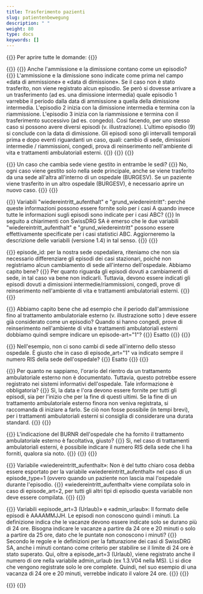 ```yaml
---
title: Trasferimento pazienti 
slug: patientenbewegung
description: " "
weight: 80
type: docs
keywords: []
---
```


{{<faqBlock>}}
Per aprire tutte le domande: {{<collapsibleGroupCommand groupId="patientenbewegung">}}

{{<numberedList>}}
{{<listItem>}}
Anche l'ammissione e la dimissione contano come un episodio?
{{<collapsibleBlock groupId="patientenbewegung">}}
L'ammissione e la dimissione sono indicate come prima nel campo «data di ammissione» e «data di dimissione». Se il caso non è stato trasferito, non viene registrato alcun episodio. Se però si dovesse arrivare a un trasferimento (ad es. una dimissione intermedia) quale episodio 1 varrebbe il periodo dalla data di ammissione a quella della dimissione intermedia. L'episodio 2 inizia con la dimissione intermedia e termina con la riammissione. L'episodio 3 inizia con la riammissione e termina con il trasferimento successivo (ad es. congedo). Così facendo, per uno stesso caso si possono avere diversi episodi (v. illustrazione). L'ultimo episodio (9) si conclude con la data di dimissione. Gli episodi sono gli intervalli temporali prima e dopo eventi riguardanti un caso, quali: cambio di sede, dimissioni intermedie / riammissioni, congedi, prova di reinserimento nell'ambiente di vita e trattamenti ambulatoriali esterni.
{{<insertImage image="Image3_it.jpg" class="edge max-w-90">}}
{{</collapsibleBlock>}}
{{</listItem>}}

{{<listItem>}}
Un caso che cambia sede viene gestito in entrambe le sedi?
{{<collapsibleBlock groupId="patientenbewegung">}}
No, ogni caso viene gestito solo nella sede principale, anche se viene trasferito da una sede all'altra all'interno di un ospedale (BURGESV). Se un paziente viene trasferito in un altro ospedale (BURGESV), è necessario aprire un nuovo caso.
{{</collapsibleBlock>}}
{{</listItem>}}

{{<listItem>}}
Variabili "wiedereintritt_aufenthalt" e "grund_wiedereintritt": perché queste informazioni possono essere fornite solo per i casi A quando invece tutte le informazioni sugli episodi sono indicate per i casi ABC?
{{<collapsibleBlock groupId="patientenbewegung">}}
In seguito a chiarimenti con SwissDRG SA è emerso che le due variabili "wiedereintritt_aufenthalt" e "grund_wiedereintritt" possono essere effettivamente specificate per i casi statistici ABC. Aggiorneremo la descrizione delle variabili (versione 1.4) in tal senso.
{{</collapsibleBlock>}}
{{</listItem>}}

{{<listItem>}}
episode_id: per la nostra sede ospedaliera, riteniamo che non sia necessario differenziare gli episodi dei casi stazionari, poiché non registriamo alcun cambiamento di sede all'interno dell'ospedale. Abbiamo capito bene?
{{<collapsibleBlock groupId="patientenbewegung">}}
Per quanto riguarda gli episodi dovuti a cambiamenti di sede, in tal caso va bene non indicarli. Tuttavia, devono essere indicati gli episodi dovuti a dimissioni intermedie/riammissioni, congedi, prove di reinserimento nell'ambiente di vita e trattamenti ambulatoriali esterni.
{{</collapsibleBlock>}}
{{</listItem>}}

{{<listItem>}}
Abbiamo capito bene che ad esempio che il periodo dall'ammissione fino al trattamento ambulatoriale esterno (v. illustrazione sotto ) deve essere già considerato come un episodio? Quando si hanno congedi, prove di reinserimento nell'ambiente di vita e trattamenti ambulatoriali esterni dobbiamo quindi sempre indicare un episode-art="1"?
{{<collapsibleBlock groupId="patientenbewegung">}}
Esatto
{{</collapsibleBlock>}}
{{</listItem>}}

{{<listItem>}}
Nell'esempio, non ci sono cambi di sede all'interno dello stesso ospedale. È giusto che in caso di episode_art="1" va indicato sempre il numero RIS della sede dell'ospedale?
{{<collapsibleBlock groupId="patientenbewegung">}}
Esatto
{{</collapsibleBlock>}}
{{</listItem>}}

{{<listItem>}}
Per quanto ne sappiamo, l'orario del rientro da un trattamento ambulatoriale esterno non è documentato. Tuttavia, questo potrebbe essere registrato nei sistemi informativi dell'ospedale. Tale informazione è obbligatoria?
{{<collapsibleBlock groupId="patientenbewegung">}}
Sì, la data e l'ora devono essere fornite per tutti gli episodi, sia per l'inizio che per la fine di questi ultimi. Se la fine di un trattamento ambulatoriale esterno finora non veniva registrata, si raccomanda di iniziare a farlo. Se ciò non fosse possibile (in tempi brevi), per i trattamenti ambulatoriali esterni si consiglia di considerare una durata standard.
{{</collapsibleBlock>}}
{{</listItem>}}

{{<listItem>}}
L'indicazione del BURNR dell'ospedale che ha fornito il trattamento ambulatoriale esterno è facoltativa, giusto?
{{<collapsibleBlock groupId="patientenbewegung">}}
Sì, nel caso di trattamenti ambulatoriali esterni, è possibile indicare il numero RIS della sede che li ha forniti, qualora sia noto.
{{<insertImage image="Image4.jpg" class="edge max-w-90">}}
{{</collapsibleBlock>}}
{{</listItem>}}

{{<listItem>}}
Variabile «wiedereintritt_aufenthalt»: Non è del tutto chiaro cosa debba essere esportato per la variabile «wiedereintritt_aufenthalt» nel caso di un episode_type=1 (ovvero quando un paziente non lascia mai l'ospedale durante l'episodio.
{{<collapsibleBlock groupId="patientenbewegung">}}
«wiedereintritt_aufenthalt» viene compilata solo in caso di episode_art=2, per tutti gli altri tipi di episodio questa variabile non deve essere compilata.
{{</collapsibleBlock>}}
{{</listItem>}}

{{<listItem>}} <!--DeepL-->
Variabili «episode_art=3 (Urlaub)» e «admin_urlaub»: Il formato delle episodi è AAAAMMJJH. Le episodi non conoscono quindi i minuti. La definizione indica che le vacanze devono essere indicate solo se durano più di 24 ore.
Bisogna indicare le vacanze a partire da 24 ore e 20 minuti o solo a partire da 25 ore, dato che le puntate non conoscono i minuti?
{{<collapsibleBlock groupId="patientenbewegung">}}
Secondo le regole e le definizioni per la fatturazione dei casi di SwissDRG SA, anche i minuti contano come criterio per stabilire se il limite di 24 ore è stato superato. Qui, oltre a episode_art=3 (Urlaub), viene registrato anche il numero di ore nella variabile admin_urlaub (ex 1.3.V04 nella MS). Lì si dice che vengono registrate solo le ore complete. Quindi, nel suo esempio di una vacanza di 24 ore e 20 minuti, verrebbe indicato il valore 24 ore.
{{</collapsibleBlock>}}
{{</listItem>}}

{{</numberedList>}}
{{</faqBlock>}}
